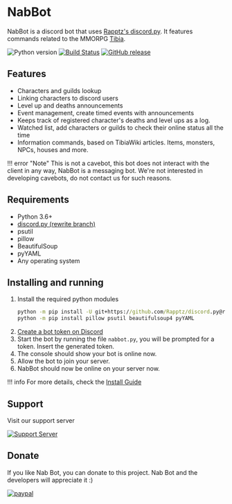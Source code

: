 # NabBot
NabBot is a discord bot that uses [Rapptz's discord.py](https://github.com/Rapptz/discord.py). 
It features commands related to the MMORPG [Tibia](http://www.tibia.com/abouttibia/?subtopic=whatistibia).

![Python version](https://img.shields.io/badge/python-3.6+-yellow.svg)
[![Build Status](https://travis-ci.org/Galarzaa90/NabBot.svg)](https://travis-ci.org/Galarzaa90/NabBot)
[![GitHub release](https://img.shields.io/github/release/Galarzaa90/NabBot.svg)](https://github.com/Galarzaa90/NabBot/releases)

## Features
* Characters and guilds lookup
* Linking characters to discord users
* Level up and deaths announcements
* Event management, create timed events with announcements
* Keeps track of registered character's deaths and level ups as a log.
* Watched list, add characters or guilds to check their online status all the time
* Information commands, based on TibiaWiki articles. Items, monsters, NPCs, houses and more.

!!! error "Note"
     This is not a cavebot, this bot does not interact with the client in any way, NabBot is a messaging bot. We're not interested in developing cavebots, do not contact us for such reasons.

## Requirements
* Python 3.6+
* [discord.py (rewrite branch)](https://github.com/Rapptz/discord.py/tree/rewrite)
* psutil
* pillow
* BeautifulSoup
* pyYAML
* Any operating system
 
## Installing and running
1. Install the required python modules
    ```bat
    python -m pip install -U git+https://github.com/Rapptz/discord.py@rewrite
    python -m pip install pillow psutil beautifulsoup4 pyYAML
    ```
1. [Create a bot token on Discord](https://discordapp.com/developers/applications/me)
1. Start the bot by running the file `nabbot.py`, you will be prompted for a token. Insert the generated token.
1. The console should show your bot is online now.
1. Allow the bot to join your server.
1. NabBot should now be online on your server now.

!!! info
    For more details, check the [Install Guide](install.md)


## Support
Visit our support server

[![Support Server](https://discordapp.com/api/guilds/441991938200305674/embed.png)](https://discord.gg/NmDvhpY)
 
 
## Donate
If you like Nab Bot, you can donate to this project. Nab Bot and the developers will appreciate it :)


[![paypal](https://www.paypalobjects.com/en_US/i/btn/btn_donate_LG.gif)](https://www.paypal.com/cgi-bin/webscr?cmd=_s-xclick&hosted_button_id=B33DCPZ9D3GMJ)
